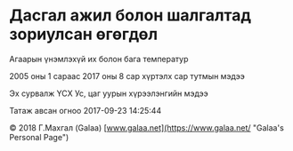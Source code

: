 # Дасгал ажил болон шалгалтад зориулсан өгөгдөл

Агаарын үнэмлэхүй их болон бага температур

2005 оны 1 сараас 2017 оны 8 сар хүртэлх сар тутмын мэдээ

Эх сурвалж ҮСХ Ус, цаг уурын хүрээлэнгийн мэдээ

Татаж авсан огноо 2017-09-23 14:25:44

© 2018 Г.Махгал (Galaa) [www.galaa.net](https://www.galaa.net/ "Galaa's Personal Page")
